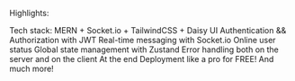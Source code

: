 Highlights:

Tech stack: MERN + Socket.io + TailwindCSS + Daisy UI
Authentication && Authorization with JWT
Real-time messaging with Socket.io
Online user status
Global state management with Zustand
Error handling both on the server and on the client
At the end Deployment like a pro for FREE!
And much more!
